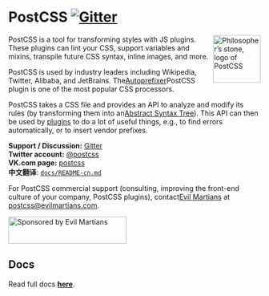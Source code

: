 # PostCSS [![Gitter][chat-img]][chat]

<img align="right" width="95" height="95"
alt="Philosopher’s stone, logo of PostCSS"
src="https://postcss.org/logo.svg">

[chat-img]: https://img.shields.io/badge/Gitter-Join_the_PostCSS_chat-brightgreen.svg

[chat]:     https://gitter.im/postcss/postcss

PostCSS is a tool for transforming styles with JS plugins.
These plugins can lint your CSS, support variables and mixins,
transpile future CSS syntax, inline images, and more.

PostCSS is used by industry leaders including Wikipedia, Twitter, Alibaba,
and JetBrains. The[Autoprefixer]PostCSS plugin is one of the most popular
CSS processors.

PostCSS takes a CSS file and provides an API to analyze and modify its rules
(by transforming them into an[Abstract Syntax Tree]).
This API can then be used by [plugins] to do a lot of useful things,
e.g., to find errors automatically, or to insert vendor prefixes.

**Support / Discussion:** [Gitter](https://gitter.im/postcss/postcss)<br>
**Twitter account:**      [@postcss](https://twitter.com/postcss)<br>
**VK.com page:**          [postcss](https://vk.com/postcss)<br>
**中文翻译**:              [`docs/README-cn.md`](./docs/README-cn.md)

For PostCSS commercial support (consulting, improving the front-end culture
of your company, PostCSS plugins), contact[Evil Martians]
at <postcss@evilmartians.com>.

[Abstract Syntax Tree]: https://en.wikipedia.org/wiki/Abstract_syntax_tree

[Evil Martians]:        https://evilmartians.com/?utm_source=postcss

[Autoprefixer]:         https://github.com/postcss/autoprefixer

[plugins]:              https://github.com/postcss/postcss#plugins

<a href="https://evilmartians.com/?utm_source=postcss">
  <img src="https://evilmartians.com/badges/sponsored-by-evil-martians.svg"
       alt="Sponsored by Evil Martians" width="236" height="54">
</a>

## Docs

Read full docs **[here](https://postcss.org/)**.

